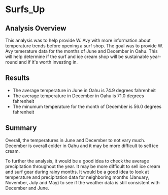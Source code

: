 # Surfs_Up

## Analysis Overview
This analysis was to help provide W. Avy with more information about temperature trends before opening a surf shop. The goal was to provide W. Avy temerature data for the months of June and December in Oahu. This will help determine if the surf and ice cream shop will be sustainable year-round and if it's worth investing in.


## Results

* The average temperature in June in Oahu is 74.9 degrees fahrenheit
* The average temperature in December in Oahu is 71.0 degrees fahrenheit
* The minumum temperature for the month of December is 56.0 degrees fahrenheit


## Summary

Overall, the temperatures in June and December to not vary much. December is overall colder in Oahu and it may be more difficult to sell ice cream.

To further the analysis, it would be a good idea to check the average precipitation throughout the year. It may be more difficult to sell ice cream and surf gear during rainy months. It would be a good idea to look at temperature and precipitation data for neighboring months (January, November, July and May) to see if the weather data is still consistent with December and June.

